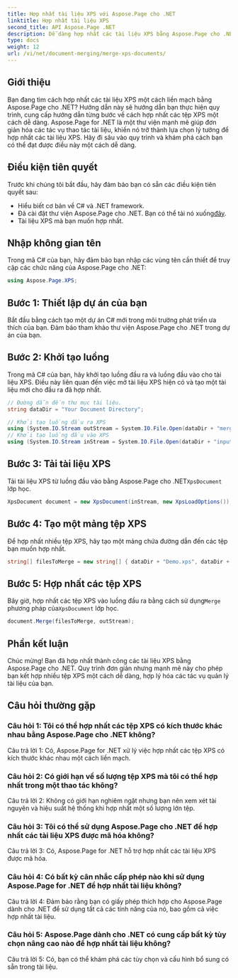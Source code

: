 ```yaml
---
title: Hợp nhất tài liệu XPS với Aspose.Page cho .NET
linktitle: Hợp nhất tài liệu XPS
second_title: API Aspose.Page .NET
description: Dễ dàng hợp nhất các tài liệu XPS bằng Aspose.Page cho .NET. Hãy làm theo hướng dẫn từng bước của chúng tôi để quản lý tài liệu liền mạch.
type: docs
weight: 12
url: /vi/net/document-merging/merge-xps-documents/
---
```

## Giới thiệu

Bạn đang tìm cách hợp nhất các tài liệu XPS một cách liền mạch bằng Aspose.Page cho .NET? Hướng dẫn này sẽ hướng dẫn bạn thực hiện quy trình, cung cấp hướng dẫn từng bước về cách hợp nhất các tệp XPS một cách dễ dàng. Aspose.Page for .NET là một thư viện mạnh mẽ giúp đơn giản hóa các tác vụ thao tác tài liệu, khiến nó trở thành lựa chọn lý tưởng để hợp nhất các tài liệu XPS. Hãy đi sâu vào quy trình và khám phá cách bạn có thể đạt được điều này một cách dễ dàng.

## Điều kiện tiên quyết

Trước khi chúng tôi bắt đầu, hãy đảm bảo bạn có sẵn các điều kiện tiên quyết sau:

- Hiểu biết cơ bản về C# và .NET framework.
-  Đã cài đặt thư viện Aspose.Page cho .NET. Bạn có thể tải nó xuống[đây](https://releases.aspose.com/page/net/).
- Tài liệu XPS mà bạn muốn hợp nhất.

## Nhập không gian tên

Trong mã C# của bạn, hãy đảm bảo bạn nhập các vùng tên cần thiết để truy cập các chức năng của Aspose.Page cho .NET:

```csharp
using Aspose.Page.XPS;
```

## Bước 1: Thiết lập dự án của bạn

Bắt đầu bằng cách tạo một dự án C# mới trong môi trường phát triển ưa thích của bạn. Đảm bảo tham khảo thư viện Aspose.Page cho .NET trong dự án của bạn.

## Bước 2: Khởi tạo luồng

Trong mã C# của bạn, hãy khởi tạo luồng đầu ra và luồng đầu vào cho tài liệu XPS. Điều này liên quan đến việc mở tài liệu XPS hiện có và tạo một tài liệu mới cho đầu ra đã hợp nhất.

```csharp
// Đường dẫn đến thư mục tài liệu.
string dataDir = "Your Document Directory";

// Khởi tạo luồng đầu ra XPS
using (System.IO.Stream outStream = System.IO.File.Open(dataDir + "mergedXPSfiles.xps", System.IO.FileMode.OpenOrCreate, System.IO.FileAccess.Write))
// Khởi tạo luồng đầu vào XPS
using (System.IO.Stream inStream = System.IO.File.Open(dataDir + "input.xps", System.IO.FileMode.Open))
```

## Bước 3: Tải tài liệu XPS

 Tải tài liệu XPS từ luồng đầu vào bằng Aspose.Page cho .NET`XpsDocument` lớp học.

```csharp
XpsDocument document = new XpsDocument(inStream, new XpsLoadOptions());
```

## Bước 4: Tạo một mảng tệp XPS

Để hợp nhất nhiều tệp XPS, hãy tạo một mảng chứa đường dẫn đến các tệp bạn muốn hợp nhất.

```csharp
string[] filesToMerge = new string[] { dataDir + "Demo.xps", dataDir + "sample.xps" };
```

## Bước 5: Hợp nhất các tệp XPS

 Bây giờ, hợp nhất các tệp XPS vào luồng đầu ra bằng cách sử dụng`Merge` phương pháp của`XpsDocument` lớp học.

```csharp
document.Merge(filesToMerge, outStream);
```

## Phần kết luận

Chúc mừng! Bạn đã hợp nhất thành công các tài liệu XPS bằng Aspose.Page cho .NET. Quy trình đơn giản nhưng mạnh mẽ này cho phép bạn kết hợp nhiều tệp XPS một cách dễ dàng, hợp lý hóa các tác vụ quản lý tài liệu của bạn.

## Câu hỏi thường gặp

### Câu hỏi 1: Tôi có thể hợp nhất các tệp XPS có kích thước khác nhau bằng Aspose.Page cho .NET không?

Câu trả lời 1: Có, Aspose.Page for .NET xử lý việc hợp nhất các tệp XPS có kích thước khác nhau một cách liền mạch.

### Câu hỏi 2: Có giới hạn về số lượng tệp XPS mà tôi có thể hợp nhất trong một thao tác không?

Câu trả lời 2: Không có giới hạn nghiêm ngặt nhưng bạn nên xem xét tài nguyên và hiệu suất hệ thống khi hợp nhất một số lượng lớn tệp.

### Câu hỏi 3: Tôi có thể sử dụng Aspose.Page cho .NET để hợp nhất các tài liệu XPS được mã hóa không?

Câu trả lời 3: Có, Aspose.Page for .NET hỗ trợ hợp nhất các tài liệu XPS được mã hóa.

### Câu hỏi 4: Có bất kỳ cân nhắc cấp phép nào khi sử dụng Aspose.Page for .NET để hợp nhất tài liệu không?

Câu trả lời 4: Đảm bảo rằng bạn có giấy phép thích hợp cho Aspose.Page dành cho .NET để sử dụng tất cả các tính năng của nó, bao gồm cả việc hợp nhất tài liệu.

### Câu hỏi 5: Aspose.Page dành cho .NET có cung cấp bất kỳ tùy chọn nâng cao nào để hợp nhất tài liệu không?

Câu trả lời 5: Có, bạn có thể khám phá các tùy chọn và cấu hình bổ sung có sẵn trong tài liệu.